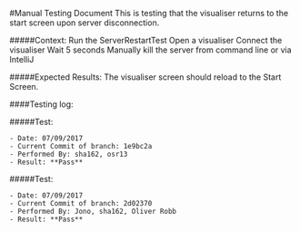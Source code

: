 #Manual Testing Document 
This is testing that the visualiser returns to the start screen upon server disconnection. 

#####Context:
    Run the ServerRestartTest 
    Open a visualiser
    Connect the visualiser
    Wait 5 seconds
    Manually kill the server from command line or via IntelliJ
    
#####Expected Results:
    The visualiser screen should reload to the Start Screen.
    
    

####Testing log:

#####Test:
   
    - Date: 07/09/2017
    - Current Commit of branch: 1e9bc2a
    - Performed By: sha162, osr13
    - Result: **Pass**
       
#####Test:
   
    - Date: 07/09/2017
    - Current Commit of branch: 2d02370
    - Performed By: Jono, sha162, Oliver Robb
    - Result: **Pass**
    

    
